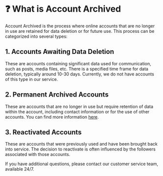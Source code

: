 # ❓ What is Account Archived

Account Archived is the process where online accounts that are no longer in use are retained for data deletion or for future use. This process can be categorized into several types:

## 1. Accounts Awaiting Data Deletion

These are accounts containing significant data used for communication, such as posts, media files, etc. There is a specified time frame for data deletion, typically around 10-30 days. Currently, we do not have accounts of this type in our service.

## 2. Permanent Archived Accounts

These are accounts that are no longer in use but require retention of data within the account, including contact information or for the use of other accounts. You can find more information [here](x.md).

## 3. Reactivated Accounts

These are accounts that were previously used and have been brought back into service. The decision to reactivate is often influenced by the followers associated with those accounts.

If you have additional questions, please contact our customer service team, available 24/7.
